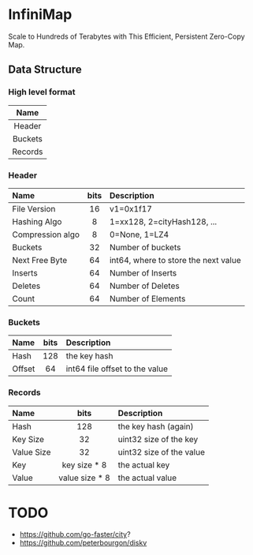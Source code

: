 # InfiniMap

Scale to Hundreds of Terabytes with This Efficient, Persistent Zero-Copy Map.

## Data Structure

### High level format

| **Name** |
|:--------:|
|  Header  |
| Buckets  |
| Records  |

### Header

| **Name**         | **bits** | **Description**                      |
|:-----------------|:--------:|:-------------------------------------|
| File Version     |    16    | v1=0x1f17                            |
| Hashing Algo     |    8     | 1=xx128, 2=cityHash128, ...          |
| Compression algo |    8     | 0=None, 1=LZ4                        |
| Buckets          |    32    | Number of buckets                    |
| Next Free Byte   |    64    | int64, where to store the next value |
| Inserts          |    64    | Number of Inserts                    |
| Deletes          |    64    | Number of Deletes                    |
| Count            |    64    | Number of Elements                   |

### Buckets

| **Name** | **bits** | **Description**                |
|:---------|:--------:|:-------------------------------|
| Hash     |   128    | the key hash                   |
| Offset   |    64    | int64 file offset to the value |

### Records 

| **Name**   |    **bits**    | **Description**          |
|:-----------|:--------------:|:-------------------------|
| Hash       |      128       | the key hash (again)     |
| Key Size   |       32       | uint32 size of the key   |
| Value Size |       32       | uint32 size of the value |
| Key        |  key size * 8  | the actual key           |
| Value      | value size * 8 | the actual value         |

# TODO

- https://github.com/go-faster/city?
- https://github.com/peterbourgon/diskv